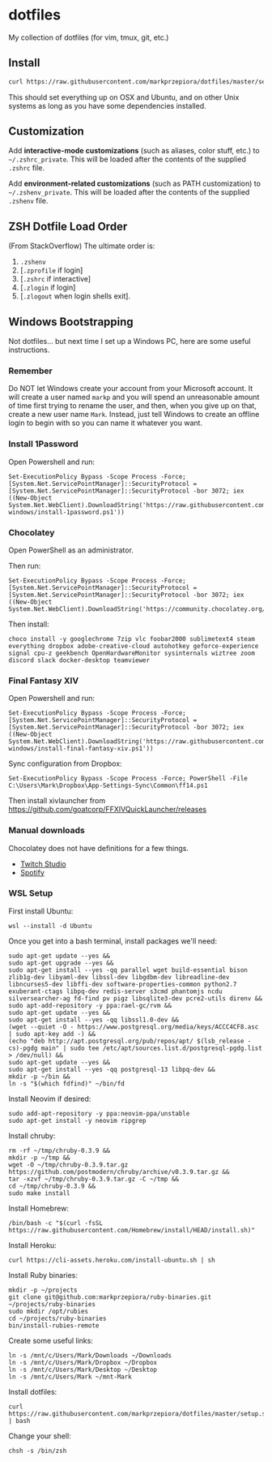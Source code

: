 dotfiles
========

My collection of dotfiles (for vim, tmux, git, etc.)


Install
-------

```bash
curl https://raw.githubusercontent.com/markprzepiora/dotfiles/master/setup.sh | bash
```

This should set everything up on OSX and Ubuntu, and on other Unix systems as
long as you have some dependencies installed.


Customization
-------------

Add **interactive-mode customizations** (such as aliases, color stuff, etc.) to
`~/.zshrc_private`. This will be loaded after the contents of the supplied
`.zshrc` file.

Add **environment-related customizations** (such as PATH customization) to
`~/.zshenv_private`. This will be loaded after the contents of the supplied
`.zshenv` file.


ZSH Dotfile Load Order
----------------------

(From StackOverflow) The ultimate order is:

1. `.zshenv`
2. [`.zprofile` if login]
3. [`.zshrc` if interactive]
4. [`.zlogin` if login]
5. [`.zlogout` when login shells exit].


Windows Bootstrapping
---------------------

Not dotfiles... but next time I set up a Windows PC, here are some useful
instructions.

### Remember

Do NOT let Windows create your account from your Microsoft account. It will
create a user named `markp` and you will spend an unreasonable amount of time
first trying to rename the user, and then, when you give up on that, create a
new user name `Mark`. Instead, just tell Windows to create an offline login to
begin with so you can name it whatever you want.

### Install 1Password

Open Powershell and run:

    Set-ExecutionPolicy Bypass -Scope Process -Force; [System.Net.ServicePointManager]::SecurityProtocol = [System.Net.ServicePointManager]::SecurityProtocol -bor 3072; iex ((New-Object System.Net.WebClient).DownloadString('https://raw.githubusercontent.com/markprzepiora/dotfiles/master/script-windows/install-1password.ps1'))

### Chocolatey

Open PowerShell as an administrator.

Then run:

    Set-ExecutionPolicy Bypass -Scope Process -Force; [System.Net.ServicePointManager]::SecurityProtocol = [System.Net.ServicePointManager]::SecurityProtocol -bor 3072; iex ((New-Object System.Net.WebClient).DownloadString('https://community.chocolatey.org/install.ps1'))

Then install:

    choco install -y googlechrome 7zip vlc foobar2000 sublimetext4 steam everything dropbox adobe-creative-cloud autohotkey geforce-experience signal cpu-z geekbench OpenHardwareMonitor sysinternals wiztree zoom discord slack docker-desktop teamviewer

### Final Fantasy XIV

Open Powershell and run:

    Set-ExecutionPolicy Bypass -Scope Process -Force; [System.Net.ServicePointManager]::SecurityProtocol = [System.Net.ServicePointManager]::SecurityProtocol -bor 3072; iex ((New-Object System.Net.WebClient).DownloadString('https://raw.githubusercontent.com/markprzepiora/dotfiles/master/script-windows/install-final-fantasy-xiv.ps1'))

Sync configuration from Dropbox:

    Set-ExecutionPolicy Bypass -Scope Process -Force; PowerShell -File C:\Users\Mark\Dropbox\App-Settings-Sync\Common\ff14.ps1

Then install xivlauncher from https://github.com/goatcorp/FFXIVQuickLauncher/releases

### Manual downloads

Chocolatey does not have definitions for a few things.

- [Twitch Studio](https://spotlight.twitchsvc.net/installer/windows/TwitchStudioSetup-network.exe)
- [Spotify](https://download.scdn.co/SpotifySetup.exe)

### WSL Setup

First install Ubuntu:

    wsl --install -d Ubuntu

Once you get into a bash terminal, install packages we'll need:

    sudo apt-get update --yes &&
    sudo apt-get upgrade --yes &&
    sudo apt-get install --yes -qq parallel wget build-essential bison zlib1g-dev libyaml-dev libssl-dev libgdbm-dev libreadline-dev libncurses5-dev libffi-dev software-properties-common python2.7 exuberant-ctags libpq-dev redis-server s3cmd phantomjs ncdu silversearcher-ag fd-find pv pigz libsqlite3-dev pcre2-utils direnv &&
    sudo apt-add-repository -y ppa:rael-gc/rvm &&
    sudo apt-get update --yes &&
    sudo apt-get install --yes -qq libssl1.0-dev &&
    (wget --quiet -O - https://www.postgresql.org/media/keys/ACCC4CF8.asc | sudo apt-key add -) &&
    (echo "deb http://apt.postgresql.org/pub/repos/apt/ $(lsb_release -cs)-pgdg main" | sudo tee /etc/apt/sources.list.d/postgresql-pgdg.list > /dev/null) &&
    sudo apt-get update --yes &&
    sudo apt-get install --yes -qq postgresql-13 libpq-dev &&
    mkdir -p ~/bin &&
    ln -s "$(which fdfind)" ~/bin/fd

Install Neovim if desired:

    sudo add-apt-repository -y ppa:neovim-ppa/unstable
    sudo apt-get install -y neovim ripgrep

Install chruby:

    rm -rf ~/tmp/chruby-0.3.9 &&
    mkdir -p ~/tmp &&
    wget -O ~/tmp/chruby-0.3.9.tar.gz https://github.com/postmodern/chruby/archive/v0.3.9.tar.gz &&
    tar -xzvf ~/tmp/chruby-0.3.9.tar.gz -C ~/tmp &&
    cd ~/tmp/chruby-0.3.9 &&
    sudo make install

Install Homebrew:

    /bin/bash -c "$(curl -fsSL https://raw.githubusercontent.com/Homebrew/install/HEAD/install.sh)"

Install Heroku:

    curl https://cli-assets.heroku.com/install-ubuntu.sh | sh

Install Ruby binaries:

    mkdir -p ~/projects
    git clone git@github.com:markprzepiora/ruby-binaries.git ~/projects/ruby-binaries
    sudo mkdir /opt/rubies
    cd ~/projects/ruby-binaries
    bin/install-rubies-remote

Create some useful links:

    ln -s /mnt/c/Users/Mark/Downloads ~/Downloads
    ln -s /mnt/c/Users/Mark/Dropbox ~/Dropbox
    ln -s /mnt/c/Users/Mark/Desktop ~/Desktop
    ln -s /mnt/c/Users/Mark ~/mnt-Mark

Install dotfiles:

    curl https://raw.githubusercontent.com/markprzepiora/dotfiles/master/setup.sh | bash

Change your shell:

    chsh -s /bin/zsh
